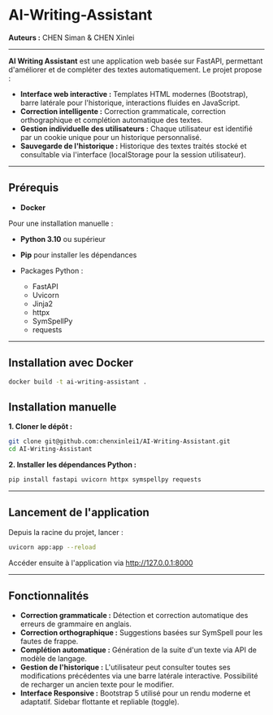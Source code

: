 # AI-Writing-Assistant


**Auteurs :** CHEN Siman & CHEN Xinlei

---

**AI Writing Assistant** est une application web basée sur FastAPI, permettant d'améliorer et de compléter des textes automatiquement. Le projet propose :

- **Interface web interactive :** Templates HTML modernes (Bootstrap), barre latérale pour l'historique, interactions fluides en JavaScript.
- **Correction intelligente :** Correction grammaticale, correction orthographique et complétion automatique des textes.
- **Gestion individuelle des utilisateurs :** Chaque utilisateur est identifié par un cookie unique pour un historique personnalisé.
- **Sauvegarde de l'historique :** Historique des textes traités stocké et consultable via l'interface (localStorage pour la session utilisateur).

---

## Prérequis

- **Docker**

Pour une installation manuelle :

- **Python 3.10** ou supérieur
- **Pip** pour installer les dépendances

- Packages Python :
  - FastAPI
  - Uvicorn
  - Jinja2
  - httpx
  - SymSpellPy
  - requests

---


## Installation avec Docker

```bash
docker build -t ai-writing-assistant .
```

## Installation manuelle

**1. Cloner le dépôt :**

```bash
git clone git@github.com:chenxinlei1/AI-Writing-Assistant.git
cd AI-Writing-Assistant
```

**2. Installer les dépendances Python :**

```bash
pip install fastapi uvicorn httpx symspellpy requests
```

---

## Lancement de l'application

Depuis la racine du projet, lancer :
```bash
uvicorn app:app --reload
```
Accéder ensuite à l'application via http://127.0.0.1:8000

---

## Fonctionnalités

- **Correction grammaticale :** Détection et correction automatique des erreurs de grammaire en anglais.
- **Correction orthographique :** Suggestions basées sur SymSpell pour les fautes de frappe.
- **Complétion automatique :** Génération de la suite d'un texte via API de modèle de langage.
- **Gestion de l'historique :** 
L'utilisateur peut consulter toutes ses modifications précédentes via une barre latérale interactive.
Possibilité de recharger un ancien texte pour le modifier.
- **Interface Responsive :**
Bootstrap 5 utilisé pour un rendu moderne et adaptatif.
Sidebar flottante et repliable (toggle).